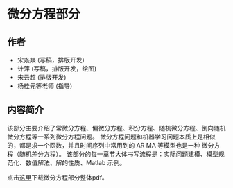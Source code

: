 
# 微分方程部分

## 作者
* 宋焱燚 (写稿，排版开发)
* 计萍 (写稿，排版开发，绘图)
* 宋云超 (排版开发)
* 杨桂元等老师 (指导)

## 内容简介
该部分主要介绍了常微分方程、偏微分方程、积分方程、随机微分方程、倒向随机微分方程等一系列微分方程问题。
微分方程问题和机器学习问题本质上是相似的，都是求一个函数，并且时间序列中常用到的 AR MA 等模型也是一种
微分方程（随机差分方程）。
该部分的每一章节大体书写流程是：实际问题建模、模型规范化、数值解法、解的性质、Matlab 示例。

点击[这里](/texpdf/part-de.pdf)下载微分方程部分整体pdf。